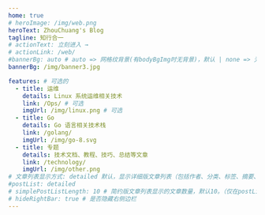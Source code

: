 ```yaml
---
home: true
# heroImage: /img/web.png
heroText: ZhouChuang's Blog
tagline: 知行合一
# actionText: 立刻进入 →
# actionLink: /web/
#bannerBg: auto # auto => 网格纹背景(有bodyBgImg时无背景)，默认 | none => 无 | '大图地址' | background: 自定义背景样式       提示：如发现文本颜色不适应你的背景时可以到palette.styl修改$bannerTextColor变量
bannerBg: /img/banner3.jpg

features: # 可选的
  - title: 运维
    details: Linux 系统运维相关技术
    link: /Ops/ # 可选
    imgUrl: /img/linux.png # 可选
  - title: Go
    details: Go 语言相关技术栈
    link: /golang/
    imgUrl: /img/go-8.svg
  - title: 专题
    details: 技术文档、教程、技巧、总结等文章
    link: /technology/
    imgUrl: /img/other.png
# 文章列表显示方式: detailed 默认，显示详细版文章列表（包括作者、分类、标签、摘要、分页等）| simple => 显示简约版文章列表（仅标题和日期）| none 不显示文章列表
#postList: detailed
# simplePostListLength: 10 # 简约版文章列表显示的文章数量，默认10。（仅在postList设置为simple时生效）
# hideRightBar: true # 是否隐藏右侧边栏
---
```

